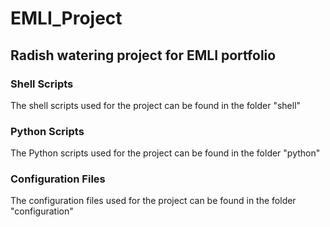 # EMLI_Project
## Radish watering project for EMLI portfolio 


### Shell Scripts
The shell scripts used for the project can be found in the folder "shell"

### Python Scripts
The Python scripts used for the project can be found in the folder "python"

### Configuration Files
The configuration files used for the project can be found in the folder "configuration"

